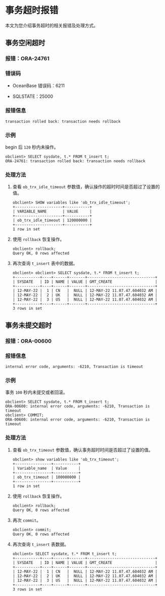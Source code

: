 # 事务超时报错

本文为您介绍事务超时的相关报错及处理方式。

## 事务空闲超时

### 报错：ORA-24761

### 错误码

* OceanBase 错误码：6211

* SQLSTATE：25000

### 报错信息

```unknow
transaction rolled back: transaction needs rollback
```

### 示例

begin 后 `120` 秒内未操作。

```unknow
obclient> SELECT sysdate, t.* FROM t_insert t;
ORA-24761: transaction rolled back: transaction needs rollback
```

### 处理方法

1. 查看 `ob_trx_idle_timeout` 参数值，确认操作的超时时间是否超过了设置的值。

   ```unknow
   obclient> SHOW variables like 'ob_trx_idle_timeout';
   +---------------------+-----------+
   | VARIABLE_NAME       | VALUE     |
   +---------------------+-----------+
   | ob_trx_idle_timeout | 120000000 |
   +---------------------+-----------+
   1 row in set
   ```

2. 使用 `rollback` 恢复操作。

   ```unknow
   obclient> rollback;
   Query OK, 0 rows affected
   ```

3. 再次查询 `t_insert` 表中的数据。

   ```unknow
   obclient> obclient> SELECT sysdate, t.* FROM t_insert t;
   +-----------+----+------+-------+------------------------------+
   | SYSDATE   | ID | NAME | VALUE | GMT_CREATE                   |
   +-----------+----+------+-------+------------------------------+
   | 12-MAY-22 |  1 | CN   |  NULL | 12-MAY-22 11.07.47.604032 AM |
   | 12-MAY-22 |  2 | UK   |  NULL | 12-MAY-22 11.07.47.604032 AM |
   | 12-MAY-22 |  3 | US   |  NULL | 12-MAY-22 11.07.47.604032 AM |
   +-----------+----+------+-------+------------------------------+
   3 rows in set
   ```

## 事务未提交超时

### 报错：ORA-00600

### 报错信息

```unknow
internal error code, arguments: -6210, Transaction is timeout
```

### 示例

事务 `100` 秒内未提交或者回滚。

```unknow
obclient> SELECT sysdate, t.* FROM t_insert t;
ORA-00600: internal error code, arguments: -6210, Transaction is timeout
obclient> COMMIT;
ORA-00600: internal error code, arguments: -6210, Transaction is timeout
```

### 处理方法

1. 查看 `ob_trx_timeout` 参数值，确认事务超时时间是否超过了设置的值。

   ```unknow
   obclient> show variables like 'ob_trx_timeout';
   +----------------+-----------+
   | Variable_name  | Value     |
   +----------------+-----------+
   | ob_trx_timeout | 100000000 |
   +----------------+-----------+
   1 row in set
   ```

2. 使用 `rollback` 恢复操作。

   ```unknow
   obclient> rollback;
   Query OK, 0 rows affected
   ```

3. 再次 `commit`。

   ```unknow
   obclient> commit;
   Query OK, 0 rows affected
   ```

4. 再次查询 `t_insert` 表数据。

   ```unknow
   obclient> SELECT sysdate, t.* FROM t_insert t;
   +-----------+----+------+-------+------------------------------+
   | SYSDATE   | ID | NAME | VALUE | GMT_CREATE                   |
   +-----------+----+------+-------+------------------------------+
   | 12-MAY-22 |  1 | CN   |  NULL | 12-MAY-22 11.07.47.604032 AM |
   | 12-MAY-22 |  2 | UK   |  NULL | 12-MAY-22 11.07.47.604032 AM |
   | 12-MAY-22 |  3 | US   |  NULL | 12-MAY-22 11.07.47.604032 AM |
   +-----------+----+------+-------+------------------------------+
   3 rows in set
   ```
